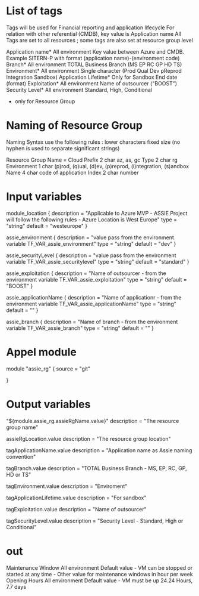 # List of tags

Tags will be used for Financial reporting and application lifecycle
For relation with other referential (CMDB), key value is Application name
All Tags are set to all resources ; some tags are also set at resource group level

Application name*        All environment     Key value between Azure and CMDB. Example SITERN-P with format (application name)-(environment code)
Branch*                  All environment     TOTAL Business Branch (MS EP RC GP HD TS)
Environment*             All environment     Single character (Prod Qual Dev pReprod Integration Sandbox)
Application Lifetime*    Only for Sandbox    End date (format)
Exploitation*            All environment     Name of outsourcer ("BOOST")
Security Level*          All environment     Standard, High, Conditional

* only for Resource Group

# Naming of Resource Group

Naming Syntax use the following rules :
    lower characters
    fixed size (no hyphen is used to separate significant strings)

Resource Group Name = 
    Cloud Prefix    2 char  az, as, gc
    Type            2 char  rg
    Environment     1 char  (p)rod, (q)ual, (d)ev, (p)reprod, (i)ntegration, (s)andbox
    Name            4 char  code of application
    Index           2 char  number

# Input variables

module_location {
    description = "Applicable to Azure MVP - ASSIE Project will follow the following rules - Azure Location is West Europe"
    type        = "string"
    default     = "westeurope"
}

assie_environment {
    description = "value pass from the environment variable TF_VAR_assie_environment"
    type        = "string"
    default     = "dev"
}

assie_securityLevel {
    description = "value pass from the environment variable TF_VAR_assie_securitylevel"
    type        = "string"
    default     = "standard"
}

assie_exploitation {
    description = "Name of outsourcer - from the environment variable TF_VAR_assie_exploitation"
    type        = "string"
    default     = "BOOST"
}

assie_applicationName {
    description = "Name of applicationr - from the environment variable TF_VAR_assie_applicationName"
    type        = "string"
    default     = ""
}

assie_branch {
    description = "Name of branch - from the environment variable TF_VAR_assie_branch"
    type        = "string"
    default     = ""
}

# Appel module

module "assie_rg" {
  source = "git"
  
}

# Output variables
"${module.assie_rg.assieRgName.value}"
  description = "The resource group name"

assieRgLocation.value
  description = "The resource group location"

tagApplicationName.value
  description = "Application name as Assie naming convention"

tagBranch.value
  description = "TOTAL Business Branch - MS, EP, RC, GP, HD or TS"

tagEnvironment.value
  description = "Enviroment"

tagApplicationLifetime.value
  description = "For sandbox"

tagExploitation.value
  description = "Name of outsourcer"

tagSecurityLevel.value
  description = "Security Level - Standard, High or Conditional"

  # out
Maintenance Window       All environment     Default value - VM can be stopped or started at any time - Other value for maintenance windows in hour per week
Opening Hours            All environment     Default value - VM must be up 24.24 Hours, 7.7 days
